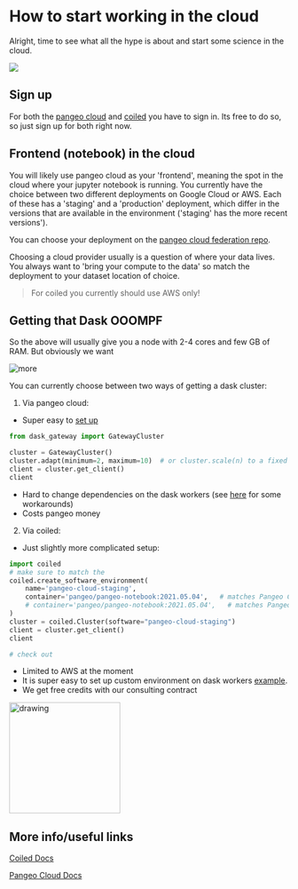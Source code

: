 # How to start working in the cloud

Alright, time to see what all the hype is about and start some science in the cloud. 

![](https://media.giphy.com/media/hk6czgfmwVJS0/giphy.gif)

## Sign up

For both the [pangeo cloud](https://pangeo.io/cloud.html#sign-up) and [coiled](https://cloud.coiled.io/login?redirect_uri=/) you have to sign in. Its free to do so, so just sign up for both right now.

## Frontend (notebook) in the cloud

You will likely use pangeo cloud as your 'frontend', meaning the spot in the cloud where your jupyter notebook is running. You currently have the choice between two different deployments on Google Cloud or AWS. 
Each of these has a 'staging' and a 'production' deployment, which differ in the versions that are available in the environment ('staging' has the more recent versions').

You can choose your deployment on the [pangeo cloud federation repo](https://github.com/pangeo-data/pangeo-cloud-federation#clusters). 

Choosing a cloud provider usually is a question of where your data lives. You always want to 'bring your compute to the data' so match the deployment to your dataset location of choice.

> For coiled you currently should use AWS only!


## Getting that Dask OOOMPF

So the above will usually give you a node with 2-4 cores and few GB of RAM. But obviously we want 

![more](https://media.giphy.com/media/1jXGsHY2EKdL27mEMd/giphy.gif)

You can currently choose between two ways of getting a dask cluster: 

1) Via pangeo cloud:
  - Super easy to [set up](https://pangeo.io/cloud.html#dask) 
  ```python
  from dask_gateway import GatewayCluster

cluster = GatewayCluster()
cluster.adapt(minimum=2, maximum=10)  # or cluster.scale(n) to a fixed size.
client = cluster.get_client()
client
  ```
  - Hard to change dependencies on the dask workers (see [here](https://pangeo.io/cloud.html#dask-software-environment) for some workarounds)
  - Costs pangeo money

2) Via coiled: 
  - Just slightly more complicated setup:
```python
import coiled
# make sure to match the 
coiled.create_software_environment(
    name='pangeo-cloud-staging',
    container='pangeo/pangeo-notebook:2021.05.04',   # matches Pangeo Cloud AWS staging cluster
    # container='pangeo/pangeo-notebook:2021.05.04',   # matches Pangeo Cloud AWS production cluster
)
cluster = coiled.Cluster(software="pangeo-cloud-staging")
client = cluster.get_client()
client

# check out 
```
  - Limited to AWS at the moment
  - It is super easy to set up custom environment on dask workers [example](https://github.com/jbusecke/cmip6_derived_cloud_datasets/blob/main/first_try.ipynb).
  - We get free credits with our consulting contract 
  <img src="https://user-images.githubusercontent.com/14314623/119415450-a2bcf500-bcbf-11eb-8593-5069afe75498.png" alt="drawing" width="200"/>



## More info/useful links

[Coiled Docs](https://docs.coiled.io/user_guide/index.html)

[Pangeo Cloud Docs](https://pangeo.io/cloud.html#)
